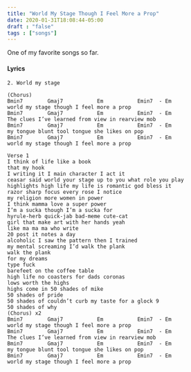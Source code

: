 ```yaml
---
title: "World My Stage Though I Feel More a Prop"
date: 2020-01-31T18:08:44-05:00
draft : "false"
tags : ["songs"]
---
```


One of my favorite songs so far.

<!--more-->

#### Lyrics

```
2. World my stage

(Chorus)
Bmin7        Gmaj7           Em           Emin7  - Em
world my stage though I feel more a prop
Bmin7        Gmaj7           Em           Emin7  - Em
The clues I’ve learned from view in rearview mob
Bmin7        Gmaj7           Em           Emin7  - Em
my tongue blunt tool tongue she likes on pop
Bmin7        Gmaj7           Em           Emin7  - Em
world my stage though I feel more a prop

Verse 1
I think of life like a book
that my hook
I writing it I main character I act it
ceasar said world your stage up to you what role you play
highlights high life my life is romantic god bless it
razor sharp focus every rose I notice
my religion more women in power
I think mamma love a super power
I’m a sucka though I’m a sucka for
hyrule-herb quick-jab bad-meme cute-cat
girl that make art with her hands yeah
like ma ma ma who write
20 post it notes a day
alcoholic I saw the pattern then I trained
my mental screaming I’d walk the plank
walk the plank
for my dreams
type fuck
barefeet on the coffee table
high life no coasters for dads coronas
lows worth the highs
highs come in 50 shades of mike
50 shades of pride
50 shades of couldn’t curb my taste for a glock 9
50 shades of why
(Chorus) x2
Bmin7        Gmaj7           Em           Emin7  - Em
world my stage though I feel more a prop
Bmin7        Gmaj7           Em           Emin7  - Em
The clues I’ve learned from view in rearview mob
Bmin7        Gmaj7           Em           Emin7  - Em
my tongue blunt tool tongue she likes on pop
Bmin7        Gmaj7           Em           Emin7  - Em
world my stage though I feel more a prop
```

<!--
♩     Musical quarter note     &#9833;
♪     Musical eighth note      &#9834;
♫     Musical single bar note  &#9835;
♬     Musical double bar note  &#9836;
𝄪     Double sharp note                  &#119082;
𝄆     Musical Symbol Left Repeat Sign    &#x1D106;
𝄇     Musical Symbol Right Repeat Sign   &#x1D107;
𝄈     Musical Symbol Repeat Dots         &#x1D108;
𝄐     Musical Symbol Fermata             &#x1D110;
𝄑     Musical Symbol Fermata Below       &#x1D111;
𝄒     Musical Symbol Breath Mark         &#x1D112;
𝆒     Musical Symbol Crescendo           &#x1D192;
𝆓     Musical Symbol Decrescendo         &#x1D193;
𝄫     Double flat note                   &#119083;
𝄞     G clef     &#119070;
𝄢     F clef     &#119074;
𝄡     C clef     &#119073; -->
